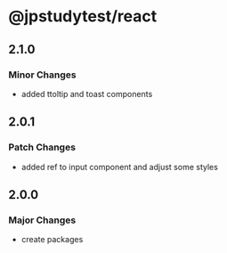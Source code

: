 # @jpstudytest/react

## 2.1.0

### Minor Changes

- added ttoltip and toast components

## 2.0.1

### Patch Changes

- added ref to input component and adjust some styles

## 2.0.0

### Major Changes

- create packages
